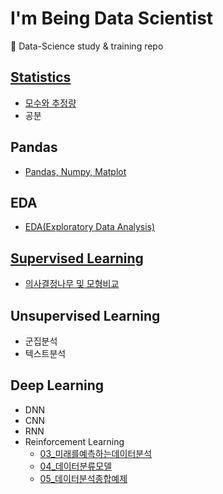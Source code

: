 # I'm Being Data Scientist
📝 Data-Science study & training repo



## [Statistics](data_science/통계학노트.md)

- [모수와 추정량]()
- 공분



## Pandas

- [Pandas, Numpy, Matplot](data_science/pandas.md)



## EDA

- [EDA(Exploratory Data Analysis)](data_science/01_데이터에서인사이트발견하기.md)



## [Supervised Learning](data_science/의사결정나무및모형비교.md)

- [의사결정나무 및 모형비교](data_science/의사결정나무및모형비교.md)



## Unsupervised Learning

- 군집분석
- 텍스트분석



## Deep Learning

- DNN
- CNN
- RNN
- Reinforcement Learning
  - [03_미래를예측하는데이터분석](data_science/03_미래를예측하는데이터분석.md)
  - [04_데이터분류모델](data_science/04_데이터분류모델.md)
  - [05_데이터분석종합예제](data_science/05_종합예제.md)
